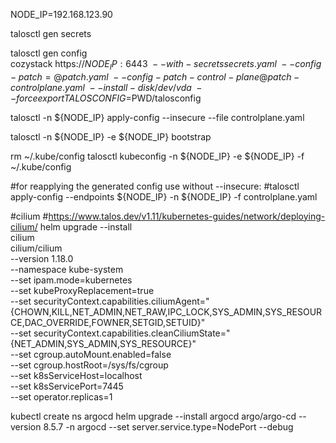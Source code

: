 NODE_IP=192.168.123.90

talosctl gen secrets
<!-- talosctl gen config single-node-cluster https://${NODE_IP}:6443 --install-disk /dev/vda --config-patch @cluster-patch.yaml --with-secrets secrets.yaml -->

talosctl gen config \
    cozystack https://${NODE_IP}:6443 \
    --with-secrets secrets.yaml \
    --config-patch=@patch.yaml \
    --config-patch-control-plane @patch-controlplane.yaml \
    --install-disk /dev/vda \
    --force
export TALOSCONFIG=$PWD/talosconfig

talosctl -n ${NODE_IP} apply-config --insecure --file controlplane.yaml

talosctl -n ${NODE_IP} -e ${NODE_IP} bootstrap


rm ~/.kube/config
talosctl kubeconfig -n ${NODE_IP} -e ${NODE_IP} -f ~/.kube/config

#for reapplying the generated config use without --insecure:
#talosctl apply-config --endpoints ${NODE_IP} -n ${NODE_IP} -f controlplane.yaml



#cilium
#https://www.talos.dev/v1.11/kubernetes-guides/network/deploying-cilium/
helm upgrade --install \
    cilium \
    cilium/cilium \
    --version 1.18.0 \
    --namespace kube-system \
    --set ipam.mode=kubernetes \
    --set kubeProxyReplacement=true \
    --set securityContext.capabilities.ciliumAgent="{CHOWN,KILL,NET_ADMIN,NET_RAW,IPC_LOCK,SYS_ADMIN,SYS_RESOURCE,DAC_OVERRIDE,FOWNER,SETGID,SETUID}" \
    --set securityContext.capabilities.cleanCiliumState="{NET_ADMIN,SYS_ADMIN,SYS_RESOURCE}" \
    --set cgroup.autoMount.enabled=false \
    --set cgroup.hostRoot=/sys/fs/cgroup \
    --set k8sServiceHost=localhost \
    --set k8sServicePort=7445 \
    --set operator.replicas=1

kubectl create ns argocd
helm upgrade --install argocd argo/argo-cd --version 8.5.7 -n argocd --set server.service.type=NodePort --debug
